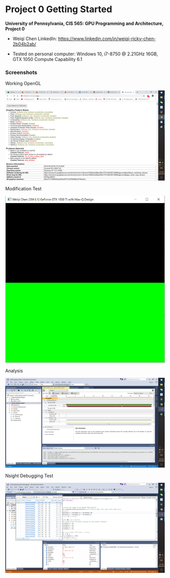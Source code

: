 Project 0 Getting Started
====================

**University of Pennsylvania, CIS 565: GPU Programming and Architecture, Project 0**

* Weiqi Chen
  LinkedIn: https://www.linkedin.com/in/weiqi-ricky-chen-2b04b2ab/

* Tested on personal computer: Windows 10, i7-8750 @ 2.21GHz 16GB, GTX 1050 Compute Capability 6.1

### Screenshots

Working OpenGL

![](images/webgl.png)


Modification Test

![](images/1.png)

Analysis

![](images/analysis.png)

Nsight Debugging Test

![](images/info.png)

